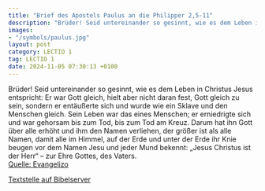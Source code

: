 ```yaml
---
title: "Brief des Apostels Paulus an die Philipper 2,5-11"
description: "Brüder! Seid untereinander so gesinnt, wie es dem Leben in Christus Jesus entspricht: Er war Gott gleich, hielt aber nicht daran fest, Gott gleich zu sein, sondern er entäußerte sich und wurde wie ein Sklave und den Menschen gleich. Sein Leben war das eines Menschen; er erniedrig...."
images:
- "/symbols/paulus.jpg"
layout: post
category: LECTIO 1
tag: LECTIO 1
date: 2024-11-05 07:30:13 +0100
---
```

Brüder! Seid untereinander so gesinnt, wie es dem Leben in Christus Jesus entspricht:
Er war Gott gleich, hielt aber nicht daran fest, Gott gleich zu sein,
sondern er entäußerte sich und wurde wie ein Sklave und den Menschen gleich. Sein Leben war das eines Menschen;
er erniedrigte sich und war gehorsam bis zum Tod, bis zum Tod am Kreuz.<!--more-->
Darum hat ihn Gott über alle erhöht und ihm den Namen verliehen, der größer ist als alle Namen,
damit alle im Himmel, auf der Erde und unter der Erde ihr Knie beugen vor dem Namen Jesu
und jeder Mund bekennt: „Jesus Christus ist der Herr“ – zur Ehre Gottes, des Vaters.<br>
[Quelle: Evangelizo](https://evangeliumtagfuertag.org/DE/gospel)

[Textstelle auf Bibelserver](https://www.bibleserver.com/EU/Philipper2,5-11)
